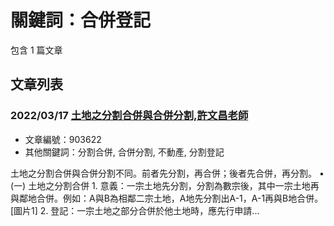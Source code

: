 # 關鍵詞：合併登記

包含 1 篇文章

## 文章列表

### 2022/03/17 [土地之分割合併與合併分割,許文昌老師](../../articles/903622_%E5%9C%9F%E5%9C%B0%E4%B9%8B%E5%88%86%E5%89%B2%E5%90%88%E4%BD%B5%E8%88%87%E5%90%88%E4%BD%B5%E5%88%86%E5%89%B2%2C%E8%A8%B1%E6%96%87%E6%98%8C%E8%80%81%E5%B8%AB.md)
- 文章編號：903622
- 其他關鍵詞：分割合併, 合併分割, 不動產, 分割登記

土地之分割合併與合併分割不同。前者先分割，再合併；後者先合併，再分割。 • (一) 土地之分割合併 1. 意義：一宗土地先分割，分割為數宗後，其中一宗土地再與鄰地合併。例如：A與B為相鄰二宗土地，A地先分割出A-1，A-1再與B地合併。[圖片1] 2. 登記：一宗土地之部分合併於他土地時，應先行申請...
